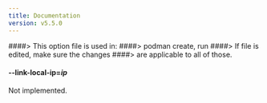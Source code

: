 ```yaml
---
title: Documentation
version: v5.5.0
---
```


####> This option file is used in:
####>   podman create, run
####> If file is edited, make sure the changes
####> are applicable to all of those.
#### **--link-local-ip**=*ip*

Not implemented.
